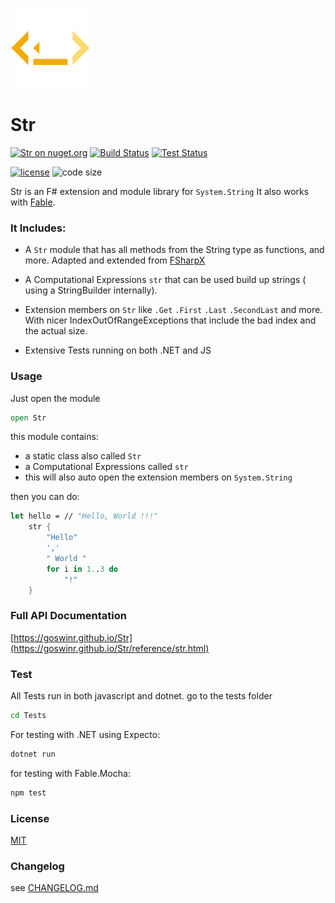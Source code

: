 ![Logo](https://raw.githubusercontent.com/goswinr/Str/main/docs/img/logo128.png)
# Str

[![Str on nuget.org](https://img.shields.io/nuget/v/Str)](https://www.nuget.org/packages/Str/)
[![Build Status](https://github.com/goswinr/Str/actions/workflows/docs.yml/badge.svg)](https://github.com/goswinr/Str/actions/workflows/docs.yml)
[![Test Status](https://github.com/goswinr/Str/actions/workflows/test.yml/badge.svg)](https://github.com/goswinr/Str/actions/workflows/test.yml)

[![license](https://img.shields.io/github/license/goswinr/Str)](LICENSE.md)
![code size](https://img.shields.io/github/languages/code-size/goswinr/Str.svg)

Str is an F# extension and module library for `System.String`
It also works with [Fable](https://fable.io/).

### It Includes:

- A `Str` module that has all methods from the String type as functions, and more. Adapted and extended from [FSharpX](https://github.com/fsprojects/FSharpx.Extras/blob/master/src/FSharpx.Extras/String.fs)
- A  Computational Expressions `str` that can be used build up strings ( using a StringBuilder internally).
- Extension members on `Str` like `.Get` `.First` `.Last` `.SecondLast` and more.
With nicer IndexOutOfRangeExceptions that include the bad index and the actual size.

- Extensive Tests running on both .NET and JS

### Usage
Just open the module

```fsharp
open Str
```

this module contains:
- a static class also called `Str`
- a Computational Expressions called `str`
- this will also auto open the extension members on `System.String`

then you can do:

```fsharp
let hello = // "Hello, World !!!"
    str {
        "Hello"
        ','
        " World "
        for i in 1..3 do
            "!"
    }
```

### Full API Documentation

[https://goswinr.github.io/Str](https://goswinr.github.io/Str/reference/str.html)


### Test
All Tests run in both javascript and dotnet.
go to the tests folder

```bash
cd Tests
```

For testing with .NET using Expecto:

```bash
dotnet run
```

for testing with Fable.Mocha:

```bash
npm test
```

### License
[MIT](https://github.com/goswinr/Str/blob/main/LICENSE.md)

### Changelog
see [CHANGELOG.md](https://github.com/goswinr/Str/blob/main/CHANGELOG.md)